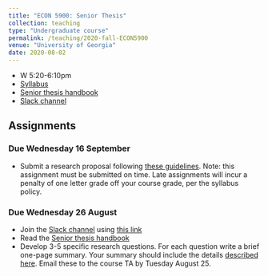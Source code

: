 ```yaml
---
title: "ECON 5900: Senior Thesis"
collection: teaching
type: "Undergraduate course"
permalink: /teaching/2020-fall-ECON5900
venue: "University of Georgia"
date: 2020-08-02
---
```


* W 5:20-6:10pm
* [Syllabus](/files/ECON5900_Research_Group_Fa2020.pdf)
* [Senior thesis handbook](/files/SeniorThesisHandbook.pdf)
* [Slack channel](https://ugaeconsenior-eee6718.slack.com)

## Assignments

<!-- ### Due Friday 8 November

* Submit a *rough draft* of your thesis by 5pm. Subsequently, you will be responsible for providing detailed comments on two of your classmates' drafts. The guidelines for this assignment [are here](/files/RoughDraft_Assignment.pdf).

### Due Friday 11 October

* Submit a draft of your research method and data description following [these guidelines](/files/Methodology_Assignment.pdf). Note: this assignment must be submitted on time. Late assignments will incur a penalty of one letter grade off your course grade, per the syllabus policy.
-->

### Due Wednesday 16 September

* Submit a research proposal following [these guidelines](/files/Proposal.pdf). 
Note: this assignment must be submitted on time. Late assignments will incur a penalty of one letter grade off your course grade, per the syllabus policy.

### Due Wednesday 26 August

* Join the [Slack channel](https://ugaeconsenior-eee6718.slack.com) using [this link](https://join.slack.com/t/ugaeconsenior-eee6718/shared_invite/zt-gfpba6dy-ZPyUhCCb2POnK0ibEak8Cg)
* Read the [Senior thesis handbook](/files/SeniorThesisHandbook.pdf)
* Develop 3-5 specific research questions. For each question write a brief one-page summary. Your summary should include the details [described here](https://docs.google.com/document/d/1eXqiV2HSCnrptEajU9cy8lCa6xQLvfHJ4YUOdC699eU/edit?usp=sharing). Email these to the course TA by Tuesday August 25.